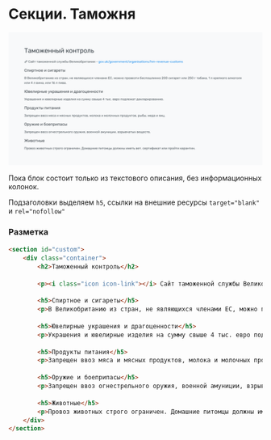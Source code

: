 # Секции. Таможня
![custom](images/custom.png)

Пока блок состоит только из текстового описания, без информационных колонок.

Подзаголовки выделяем `h5`, ссылки на внешние ресурсы `target="blank"` и `rel="nofollow"`


### Разметка

```html
<section id="custom">
    <div class="container">
        <h2>Таможенный контроль</h2>

        <p><i class="icon icon-link"></i> Сайт таможенной службы Великобритании - <a href="http://www.gov.uk/government/organisations/hm-revenue-customs" target="_blank" rel="nofollow">gov.uk/government/organisations/hm-revenue-customs</a></p>

        <h5>Спиртное и сигареты</h5>
        <p>В Великобританию из стран, не являющихся членами ЕС, можно провезти беспошлинно 200 сигарет или 250 г табака, 1 л крепкого алкоголя или 4 л вина, или 16 л пива.</p>

        <h5>Ювелирные украшения и драгоценности</h5>
        <p>Украшения и ювелирные изделия на сумму свыше 4 тыс. евро подлежат декларированию.</p>

        <h5>Продукты питания</h5>
        <p>Запрещен ввоз мяса и мясных продуктов, молока и молочных продуктов, рыбы, меда и яиц.</p>

        <h5>Оружие и боеприпасы</h5>
        <p>Запрещен ввоз огнестрельного оружия, военной амуниции, взрывчатых веществ.</p>

        <h5>Животные</h5>
        <p>Провоз животных строго ограничен. Домашние питомцы должны иметь вет. сертификат или пройти карантин.</p>
    </div>
</section>
```
